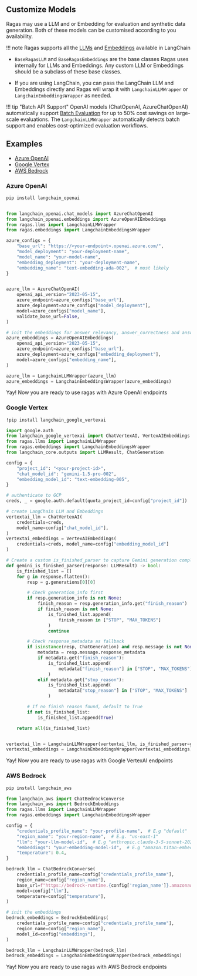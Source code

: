 ## Customize Models

Ragas may use a LLM and or Embedding for evaluation and synthetic data generation. Both of these models can be customised according to you availability.

!!! note
    Ragas supports all the [LLMs](https://python.langchain.com/docs/integrations/chat/) and [Embeddings](https://python.langchain.com/docs/integrations/text_embedding/) available in LangChain

- `BaseRagasLLM` and `BaseRagasEmbeddings` are the base classes Ragas uses internally for LLMs and Embeddings. Any custom LLM or Embeddings should be a subclass of these base classes.

- If you are using LangChain, you can pass the LangChain LLM and Embeddings directly and Ragas will wrap it with `LangchainLLMWrapper` or `LangchainEmbeddingsWrapper` as needed.

!!! tip "Batch API Support"
    OpenAI models (ChatOpenAI, AzureChatOpenAI) automatically support [Batch Evaluation](../metrics/batch_evaluation.md) for up to 50% cost savings on large-scale evaluations. The `LangchainLLMWrapper` automatically detects batch support and enables cost-optimized evaluation workflows.

## Examples

- [Azure OpenAI](#azure-openai)
- [Google Vertex](#google-vertex)
- [AWS Bedrock](#aws-bedrock)


### Azure OpenAI

```bash
pip install langchain_openai
```

```python

from langchain_openai.chat_models import AzureChatOpenAI
from langchain_openai.embeddings import AzureOpenAIEmbeddings
from ragas.llms import LangchainLLMWrapper
from ragas.embeddings import LangchainEmbeddingsWrapper

azure_configs = {
    "base_url": "https://<your-endpoint>.openai.azure.com/",
    "model_deployment": "your-deployment-name",
    "model_name": "your-model-name",
    "embedding_deployment": "your-deployment-name",
    "embedding_name": "text-embedding-ada-002",  # most likely
}


azure_llm = AzureChatOpenAI(
    openai_api_version="2023-05-15",
    azure_endpoint=azure_configs["base_url"],
    azure_deployment=azure_configs["model_deployment"],
    model=azure_configs["model_name"],
    validate_base_url=False,
)

# init the embeddings for answer_relevancy, answer_correctness and answer_similarity
azure_embeddings = AzureOpenAIEmbeddings(
    openai_api_version="2023-05-15",
    azure_endpoint=azure_configs["base_url"],
    azure_deployment=azure_configs["embedding_deployment"],
    model=azure_configs["embedding_name"],
)

azure_llm = LangchainLLMWrapper(azure_llm)
azure_embeddings = LangchainEmbeddingsWrapper(azure_embeddings)
```
Yay! Now you are ready to use ragas with Azure OpenAI endpoints

### Google Vertex

```bash
!pip install langchain_google_vertexai
```

```python
import google.auth
from langchain_google_vertexai import ChatVertexAI, VertexAIEmbeddings
from ragas.llms import LangchainLLMWrapper
from ragas.embeddings import LangchainEmbeddingsWrapper
from langchain_core.outputs import LLMResult, ChatGeneration

config = {
    "project_id": "<your-project-id>",
    "chat_model_id": "gemini-1.5-pro-002",
    "embedding_model_id": "text-embedding-005",
}

# authenticate to GCP
creds, _ = google.auth.default(quota_project_id=config["project_id"])

# create LangChain LLM and Embeddings
vertextai_llm = ChatVertexAI(
    credentials=creds,
    model_name=config["chat_model_id"],
)
vertextai_embeddings = VertexAIEmbeddings(
    credentials=creds, model_name=config["embedding_model_id"]
)

# Create a custom is_finished_parser to capture Gemini generation completion signals
def gemini_is_finished_parser(response: LLMResult) -> bool:
    is_finished_list = []
    for g in response.flatten():
        resp = g.generations[0][0]

        # Check generation_info first
        if resp.generation_info is not None:
            finish_reason = resp.generation_info.get("finish_reason")
            if finish_reason is not None:
                is_finished_list.append(
                    finish_reason in ["STOP", "MAX_TOKENS"]
                )
                continue

        # Check response_metadata as fallback
        if isinstance(resp, ChatGeneration) and resp.message is not None:
            metadata = resp.message.response_metadata
            if metadata.get("finish_reason"):
                is_finished_list.append(
                    metadata["finish_reason"] in ["STOP", "MAX_TOKENS"]
                )
            elif metadata.get("stop_reason"):
                is_finished_list.append(
                    metadata["stop_reason"] in ["STOP", "MAX_TOKENS"]
                )

        # If no finish reason found, default to True
        if not is_finished_list:
            is_finished_list.append(True)

    return all(is_finished_list)


vertextai_llm = LangchainLLMWrapper(vertextai_llm, is_finished_parser=gemini_is_finished_parser)
vertextai_embeddings = LangchainEmbeddingsWrapper(vertextai_embeddings)
```
Yay! Now you are ready to use ragas with Google VertexAI endpoints

### AWS Bedrock

```bash
pip install langchain_aws
```

```python
from langchain_aws import ChatBedrockConverse
from langchain_aws import BedrockEmbeddings
from ragas.llms import LangchainLLMWrapper
from ragas.embeddings import LangchainEmbeddingsWrapper

config = {
    "credentials_profile_name": "your-profile-name",  # E.g "default"
    "region_name": "your-region-name",  # E.g. "us-east-1"
    "llm": "your-llm-model-id",  # E.g "anthropic.claude-3-5-sonnet-20241022-v2:0"
    "embeddings": "your-embedding-model-id",  # E.g "amazon.titan-embed-text-v2:0"
    "temperature": 0.4,
}

bedrock_llm = ChatBedrockConverse(
    credentials_profile_name=config["credentials_profile_name"],
    region_name=config["region_name"],
    base_url=f"https://bedrock-runtime.{config['region_name']}.amazonaws.com",
    model=config["llm"],
    temperature=config["temperature"],
)

# init the embeddings
bedrock_embeddings = BedrockEmbeddings(
    credentials_profile_name=config["credentials_profile_name"],
    region_name=config["region_name"],
    model_id=config["embeddings"],
)

bedrock_llm = LangchainLLMWrapper(bedrock_llm)
bedrock_embeddings = LangchainEmbeddingsWrapper(bedrock_embeddings)
```
Yay! Now you are ready to use ragas with AWS Bedrock endpoints

